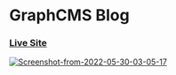 # GraphCMS Blog
### [Live Site](https://graphcms-blog-rqpedia.vercel.app/)

<a href="https://ibb.co/4FtFSZ6">
  <img src="https://i.ibb.co/D1W1MDx/Screenshot-from-2022-05-30-03-05-17.png" alt="Screenshot-from-2022-05-30-03-05-17" border="0">
</a>
